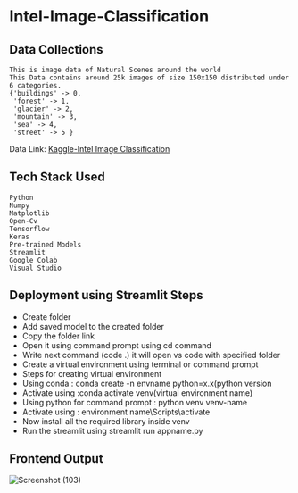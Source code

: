 # Intel-Image-Classification

## Data Collections
    This is image data of Natural Scenes around the world
    This Data contains around 25k images of size 150x150 distributed under 6 categories.
    {'buildings' -> 0,
     'forest' -> 1,
     'glacier' -> 2,
     'mountain' -> 3,
     'sea' -> 4,
     'street' -> 5 }
Data Link: [Kaggle-Intel Image Classification](https://www.kaggle.com/datasets/puneet6060/intel-image-classification)
## Tech Stack Used
    Python
    Numpy
    Matplotlib
    Open-Cv
    Tensorflow
    Keras
    Pre-trained Models
    Streamlit
    Google Colab
    Visual Studio
## Deployment using Streamlit Steps
* Create folder
* Add saved model to the created folder
* Copy the folder link
* Open it using command prompt using cd command
* Write next command (code .) it will open vs code with specified folder
* Create a virtual environment using terminal or command prompt
* Steps for creating virtual environment
* Using conda  : conda create -n envname python=x.x(python version
* Activate using :conda activate venv(virtual environment name)
* Using python for command prompt : python venv venv-name
* Activate using : environment name\Scripts\activate
* Now install all the required library inside venv
* Run the streamlit using streamlit run appname.py

## Frontend Output
![Screenshot (103)](https://user-images.githubusercontent.com/92671804/200269500-d894c06d-777a-4447-ab82-163d3ec3ce65.png)
